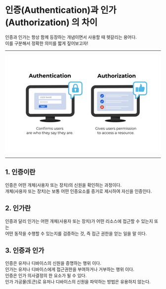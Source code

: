 # 인증(Authentication)과 인가(Authorization) 의 차이

인증과 인가는 항상 함께 등장하는 개념이면서 사용할 때 헷갈리는 용어다.<br>
이를 구분해서 정확한 의미를 짧게 짚어보고자!

---

![Authentication_와_Authorization](../resources/images/Authentication_vs_Authorization.png)

---

## 1. 인증이란
인증은 어떤 개체(사용자 또는 장치)의 신원을 확인하는 과정이다.<br>
개체(사용자 또는 장치)는 보통 어떤 인증요소를 증거로 제시하여 자신을 인증인다.<br>


## 2. 인가란
인증과 달리 인가는 어떤 개체(사용자 또는 장치)가 어떤 리소스에 접근할 수 있는지 또는<br>
어떤 동작을 수행할 수 있는지를 검증하는 것, 즉 접근 권한을 얻는 일을 말 이다.


## 3. 인증과 인가
인증은 유저나 디바이스의 신원을 증명하는 행위 이다.<br>
인가는 유저나 디바이스에게 접근권한을 부여하거나 거부하는 행위 이다.<br>
인증은 인가 의사결정의 한 요소가 될 수 있다.<br>
인가 가공물(토큰)로 유저나 디바이스의 신원을 파악하는 방법은 유용하지 않는다.<br>